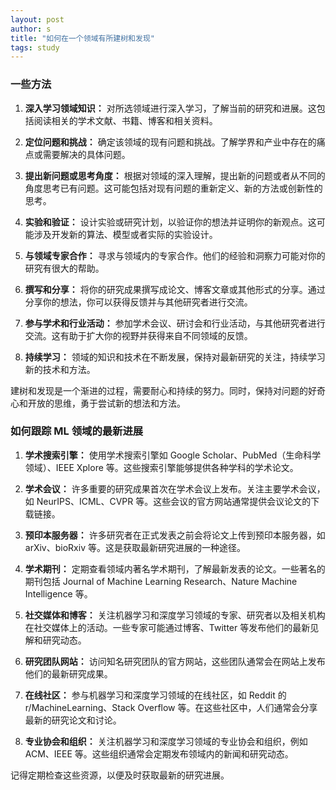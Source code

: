 ```yaml
---
layout: post
author: s
title: "如何在一个领域有所建树和发现"
tags: study
---
```


### 一些方法

1. **深入学习领域知识：** 对所选领域进行深入学习，了解当前的研究和进展。这包括阅读相关的学术文献、书籍、博客和相关资料。

2. **定位问题和挑战：** 确定该领域的现有问题和挑战。了解学界和产业中存在的痛点或需要解决的具体问题。

3. **提出新问题或思考角度：** 根据对领域的深入理解，提出新的问题或者从不同的角度思考已有问题。这可能包括对现有问题的重新定义、新的方法或创新性的思考。

4. **实验和验证：** 设计实验或研究计划，以验证你的想法并证明你的新观点。这可能涉及开发新的算法、模型或者实际的实验设计。

5. **与领域专家合作：** 寻求与领域内的专家合作。他们的经验和洞察力可能对你的研究有很大的帮助。

6. **撰写和分享：** 将你的研究成果撰写成论文、博客文章或其他形式的分享。通过分享你的想法，你可以获得反馈并与其他研究者进行交流。

7. **参与学术和行业活动：** 参加学术会议、研讨会和行业活动，与其他研究者进行交流。这有助于扩大你的视野并获得来自不同领域的反馈。

8. **持续学习：** 领域的知识和技术在不断发展，保持对最新研究的关注，持续学习新的技术和方法。

建树和发现是一个渐进的过程，需要耐心和持续的努力。同时，保持对问题的好奇心和开放的思维，勇于尝试新的想法和方法。

### 如何跟踪 ML 领域的最新进展

1. **学术搜索引擎：** 使用学术搜索引擎如 Google Scholar、PubMed（生命科学领域）、IEEE Xplore 等。这些搜索引擎能够提供各种学科的学术论文。

2. **学术会议：** 许多重要的研究成果首次在学术会议上发布。关注主要学术会议，如 NeurIPS、ICML、CVPR 等。这些会议的官方网站通常提供会议论文的下载链接。

3. **预印本服务器：** 许多研究者在正式发表之前会将论文上传到预印本服务器，如 arXiv、bioRxiv 等。这是获取最新研究进展的一种途径。

4. **学术期刊：** 定期查看领域内著名学术期刊，了解最新发表的论文。一些著名的期刊包括 Journal of Machine Learning Research、Nature Machine Intelligence 等。

5. **社交媒体和博客：** 关注机器学习和深度学习领域的专家、研究者以及相关机构在社交媒体上的活动。一些专家可能通过博客、Twitter 等发布他们的最新见解和研究动态。

6. **研究团队网站：** 访问知名研究团队的官方网站，这些团队通常会在网站上发布他们的最新研究成果。

7. **在线社区：** 参与机器学习和深度学习领域的在线社区，如 Reddit 的 r/MachineLearning、Stack Overflow 等。在这些社区中，人们通常会分享最新的研究论文和讨论。

8. **专业协会和组织：** 关注机器学习和深度学习领域的专业协会和组织，例如 ACM、IEEE 等。这些组织通常会定期发布领域内的新闻和研究动态。

记得定期检查这些资源，以便及时获取最新的研究进展。
